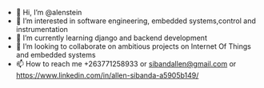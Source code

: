 - 👋 Hi, I’m @alenstein
- 👀 I’m interested in software engineering, embedded systems,control and instrumentation
- 🌱 I’m currently learning django and backend development 
- 💞️ I’m looking to collaborate on ambitious projects on Internet Of Things and embedded systems
- 📫 How to reach me +263771258933 or sibandallen@gmail.com or https://www.linkedin.com/in/allen-sibanda-a5905b149/

<!---
alenstein/alenstein is a ✨ special ✨ repository because its `README.md` (this file) appears on your GitHub profile.
You can click the Preview link to take a look at your changes.
--->
